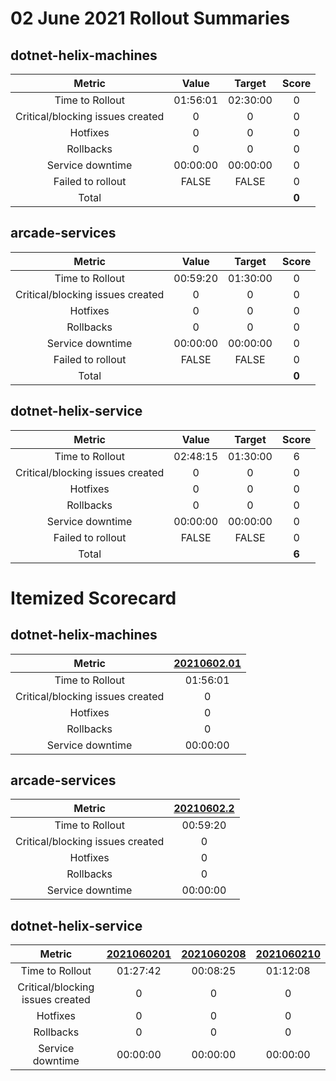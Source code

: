 # 02 June 2021 Rollout Summaries

## dotnet-helix-machines

|              Metric              |   Value  |  Target  |   Score   |
|:--------------------------------:|:--------:|:--------:|:---------:|
| Time to Rollout                  | 01:56:01 | 02:30:00 |     0     |
| Critical/blocking issues created |     0    |    0     |     0     |
| Hotfixes                         |     0    |    0     |     0     |
| Rollbacks                        |     0    |    0     |     0     |
| Service downtime                 | 00:00:00 | 00:00:00 |     0     |
| Failed to rollout                |   FALSE  |   FALSE  |     0     |
| Total                            |          |          |   **0**   |


## arcade-services

|              Metric              |   Value  |  Target  |   Score   |
|:--------------------------------:|:--------:|:--------:|:---------:|
| Time to Rollout                  | 00:59:20 | 01:30:00 |     0     |
| Critical/blocking issues created |     0    |    0     |     0     |
| Hotfixes                         |     0    |    0     |     0     |
| Rollbacks                        |     0    |    0     |     0     |
| Service downtime                 | 00:00:00 | 00:00:00 |     0     |
| Failed to rollout                |   FALSE  |   FALSE  |     0     |
| Total                            |          |          |   **0**   |


## dotnet-helix-service

|              Metric              |   Value  |  Target  |   Score   |
|:--------------------------------:|:--------:|:--------:|:---------:|
| Time to Rollout                  | 02:48:15 | 01:30:00 |     6     |
| Critical/blocking issues created |     0    |    0     |     0     |
| Hotfixes                         |     0    |    0     |     0     |
| Rollbacks                        |     0    |    0     |     0     |
| Service downtime                 | 00:00:00 | 00:00:00 |     0     |
| Failed to rollout                |   FALSE  |   FALSE  |     0     |
| Total                            |          |          |   **6**   |


# Itemized Scorecard

## dotnet-helix-machines

| Metric | [20210602.01](https://dev.azure.com/dnceng/7ea9116e-9fac-403d-b258-b31fcf1bb293/_build/results?buildId=1166995) |
|:-----:|:-----:|
| Time to Rollout | 01:56:01 |
| Critical/blocking issues created | 0 |
| Hotfixes | 0 |
| Rollbacks | 0 |
| Service downtime | 00:00:00 |


## arcade-services

| Metric | [20210602.2](https://dev.azure.com/dnceng/7ea9116e-9fac-403d-b258-b31fcf1bb293/_build/results?buildId=1167574) |
|:-----:|:-----:|
| Time to Rollout | 00:59:20 |
| Critical/blocking issues created | 0 |
| Hotfixes | 0 |
| Rollbacks | 0 |
| Service downtime | 00:00:00 |


## dotnet-helix-service

| Metric | [2021060201](https://dev.azure.com/dnceng/7ea9116e-9fac-403d-b258-b31fcf1bb293/_build/results?buildId=1167563) | [2021060208](https://dev.azure.com/dnceng/7ea9116e-9fac-403d-b258-b31fcf1bb293/_build/results?buildId=1168350) | [2021060210](https://dev.azure.com/dnceng/7ea9116e-9fac-403d-b258-b31fcf1bb293/_build/results?buildId=1168442) |
|:-----:|:-----:|:-----:|:-----:|
| Time to Rollout | 01:27:42 | 00:08:25 | 01:12:08 |
| Critical/blocking issues created | 0 | 0 | 0 |
| Hotfixes | 0 | 0 | 0 |
| Rollbacks | 0 | 0 | 0 |
| Service downtime | 00:00:00 | 00:00:00 | 00:00:00 |


